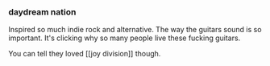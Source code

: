 ---
---


###  daydream nation

Inspired so much indie rock and alternative. The way the guitars sound is so important. It's clicking why so many people live these fucking guitars.

You can tell they loved [[joy division]] though.

